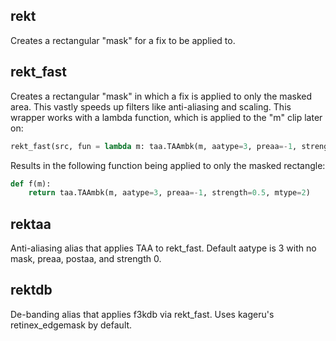 ## rekt

Creates a rectangular "mask" for a fix to be applied to.

## rekt_fast

Creates a rectangular "mask" in which a fix is applied to only the masked area.  This vastly speeds up filters like anti-aliasing and scaling.
This wrapper works with a lambda function, which is applied to the "m" clip later on:
```python
rekt_fast(src, fun = lambda m: taa.TAAmbk(m, aatype=3, preaa=-1, strength=0.5, mtype=2), left=2, right=8, top=10, bottom=2)
```
Results in the following function being applied to only the masked rectangle:
```python
def f(m):
    return taa.TAAmbk(m, aatype=3, preaa=-1, strength=0.5, mtype=2)
```
## rektaa

Anti-aliasing alias that applies TAA to rekt_fast.  Default aatype is 3 with no mask, preaa, postaa, and strength 0.

## rektdb

De-banding alias that applies f3kdb via rekt_fast.  Uses kageru's retinex_edgemask by default.

